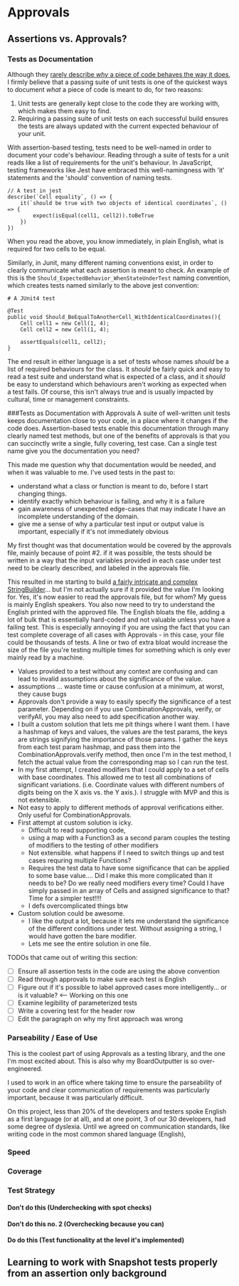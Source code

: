 # Approvals
## Assertions vs. Approvals?
### Tests as Documentation
Although they [rarely describe _why_ a piece of code behaves the way it does](https://www.youtube.com/watch?v=Gms8GijwO9Q), I firmly believe that a passing suite of unit tests is one of the quickest ways to document _what_ a piece of code is meant to do, for two reasons:

1. Unit tests are generally kept close to the code they are working with, which makes them easy to find.
2. Requiring a passing suite of unit tests on each successful build ensures the tests are always updated with the current expected behaviour of your unit.

With assertion-based testing, tests need to be well-named in order to document your code's behaviour. Reading through a suite of tests for a unit reads like a list of requirements for the unit's behaviour. In JavaScript, testing frameworks like Jest have embraced this well-namingness with 'it' statements and the 'should' convention of naming tests.

```
// A test in jest
describe(`Cell equality`, () => {
    it(`should be true with two objects of identical coordinates`, () => {
        expect(isEqual(cell1, cell2)).toBeTrue
    })
})
```

When you read the above, you know immediately, in plain English, what is required for two cells to be equal. 

Similarly, in Junit, many different naming conventions exist, in order to clearly communicate what each assertion is meant to check. An example of this is the `Should_ExpectedBehavior_WhenStateUnderTest` naming convention, which creates tests named similarly to the above jest convention:

```
# A JUnit4 test

@Test
public void Should_BeEqualToAnotherCell_WithIdenticalCoordinates(){
    Cell cell1 = new Cell(1, 4);
    Cell cell2 = new Cell(1, 4);

    assertEquals(cell1, cell2);
}
```

The end result in either language is a set of tests whose names _should_ be a list of required behaviours for the class. It _should_ be fairly quick and easy to read a test suite and understand what is expected of a class, and it _should_ be easy to understand which behaviours aren't working as expected when a test fails. Of course, this isn't always true and is usually impacted by cultural, time or management constraints.

###Tests as Documentation with Approvals
A suite of well-written unit tests keeps documentation close to your code, in a place where it changes if the code does. Assertion-based tests enable this documentation through many clearly named test methods, but one of the benefits of approvals is that you can succinctly write a single, fully covering, test case. Can a single test name give you the documentation you need?

This made me question why that documentation would be needed, and when it was valuable to me. I've used tests in the past to:
- understand what a class or function is meant to do, before I start changing things.
- identify exactly which behaviour is failing, and why it is a failure
- gain awareness of unexpected edge-cases that may indicate I have an incomplete understanding of the domain.
- give me a sense of why a particular test input or output value is important, especially if it's not immediately obvious

My first thought was that documentation would be covered by the approvals file, mainly because of point #2. if it was possible, the tests should be written in a way that the input variables provided in each case under test need to be clearly described, and labeled in the approvals file. 

This resulted in me starting to build [a fairly intricate and complex StringBuilder](https://github.com/jmasonlee/graphGOL/commit/07c33a2662ef9d38979e1f627309d57127fe93e0#diff-50614f5e42a3b3a703eb669b2a60817e033a5c92b29a47fb56e71a567e3255b2)... but I'm not actually sure if it provided the value I'm looking for. Yes, it's now easier to read the approvals file, but for whom? My guess is mainly English speakers. You also now need to try to understand the English printed with the approved file. The English bloats the file, adding a lot of bulk that is essentially hard-coded and not valuable unless you have a failing test. This is especially annoying if you are using the fact that you can test complete coverage of all cases with Approvals - in this case, your file could be thousands of tests. A line or two of extra bloat would increase the size of the file you're testing multiple times for something which is only ever mainly read by a machine.

- Values provided to a test without any context are confusing and can lead to invalid assumptions about the significance of the value.
- assumptions ... waste time or cause confusion at a minimum, at worst, they cause bugs
- Approvals don't provide a way to easily specify the significance of a test parameter. Depending on if you use CombinationApprovals, verify, or verifyAll, you may also need to add specification another way.
- I built a custom solution that lets me pit things where I want them. I have a hashmap of keys and values, the values are the test params, the keys are strings signifying the importance of those params. I gather the keys from each test param hashmap, and pass them into the CombinationApprovals.verify method, then once I'm in the test method, I fetch the actual value from the corresponding map so I can run the test.
- In my first attempt, I created modifiers that I could apply to a set of cells with base coordinates. This allowed me to test all combinations of significant variations. (i.e. Coordinate values with different numbers of digits being on the X axis vs. the Y axis.). I struggle with MVP and this is not extensible.
- Not easy to apply to different methods of approval verifications either. Only useful for CombinationApprovals.
- First attempt at custom solution is icky. 
  - Difficult to read supporting code,
  - using a map with a Function3 as a second param couples the testing of modifiers to the testing of other modifiers
  - Not extensible. what happens if I need to switch things up and test cases requring multiple Functions?
  - Requires the test data to have some significance that can be applied to some base value.... Did I make this more complicated than it needs to be? Do we really need modifiers every time? Could I have simply passed in an array of Cells and assigned significance to that? Time for a simpler test!!!!
  - I defs overcomplicated things btw
- Custom solution could be awesome.
  - I like the output a lot, because it lets me understand the significance of the different conditions under test. Without assigning a string, I would have gotten the bare modifier.
  - Lets me see the entire solution in one file.

TODOs that came out of writing this section:
- [ ] Ensure all assertion tests in the code are using the above convention
- [ ] Read through approvals to make sure each test is English
- [ ] Figure out if it's possible to label approved cases more intelligently... or is it valuable? <-- Working on this one
- [ ] Examine legibility of parameterized tests
- [ ] Write a covering test for the header row
- [ ] Edit the paragraph on why my first approach was wrong

### Parseability / Ease of Use
This is the coolest part of using Approvals as a testing library, and the one I'm most excited about. This is also why my BoardOutputter is so over-engineered.



I used to work in an office where taking time to ensure the parseability of your code and clear communication of requirements was particularly important, because it was particularly difficult. 

On this project, less than 20% of the developers and testers spoke English as a first language (or at all), and at one point, 3 of our 30 developers, had some degree of dyslexia. Until we agreed on communication standards, like writing code in the most common shared language (English), 

### Speed
### Coverage
### Test Strategy
#### Don't do this (Underchecking with spot checks)
#### Don't do this no. 2 (Overchecking because you can)
#### Do do this (Test functionality at the level it's implemented)


## Learning to work with Snapshot tests properly from an assertion only background
